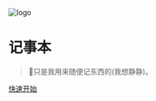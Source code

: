 <!-- _coverpage.md -->
![logo](./img/icon.svg)
# 记事本

> 💪只是我用来随便记东西的(我想静静)。

[快速开始](README.md)

<!-- ![](./img/b.jpg) -->
